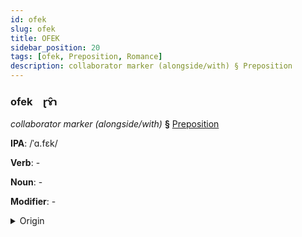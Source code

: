```yaml
---
id: ofek
slug: ofek
title: OFEK
sidebar_position: 20
tags: [ofek, Preposition, Romance]
description: collaborator marker (alongside/with) § Preposition
---
```


### ofek&emsp;<span kind="abugida">ɽɤ̑ɿ</span>

*collaborator marker (alongside/with)* **§** [Preposition](../../tags/Preposition)

**IPA**: /ˈɑ.fɛk/

**Verb**: -

**Noun**: -

**Modifier**: -

<details>
    <summary>Origin</summary>
    French avec /a.vɛk/<br/>
    <em>Romance Language Family</em>
</details>